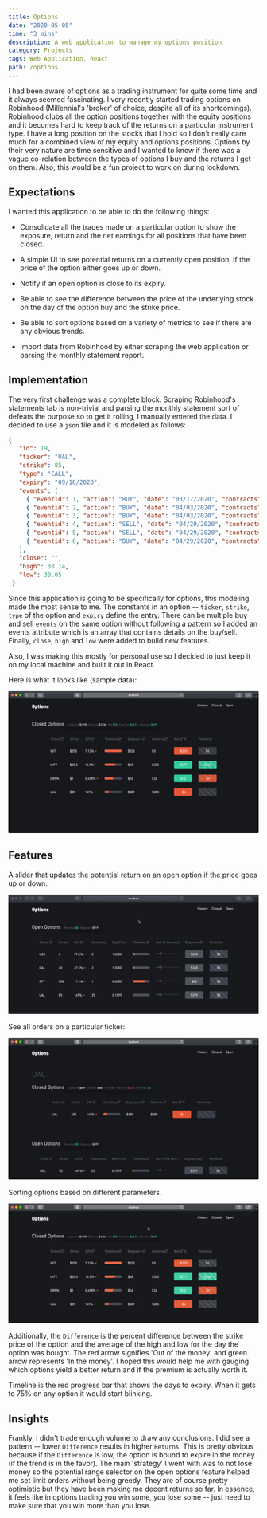 ```yaml
---
title: Options
date: "2020-05-05"
time: "3 mins"
description: A web application to manage my options position
category: Projects
tags: Web Application, React
path: /options
---
```


I had been aware of options as a trading instrument for quite some time and it always seemed fascinating. I very recently started trading options on Robinhood (Millennial's 'broker' of choice, despite all of its shortcomings). Robinhood clubs all the option positions together with the equity positions and it becomes hard to keep track of the returns on a particular instrument type. I have a long position on the stocks that I hold so I don't really care much for a combined view of my equity and options positions. Options by their very nature are time sensitive and I wanted to know if there was a vague co-relation between the types of options I buy and the returns I get on them. Also, this would be a fun project to work on during lockdown.

## Expectations

I wanted this application to be able to do the following things:

-   Consolidate all the trades made on a particular option to show the exposure, return and the net earnings for all positions that have been closed.

-   A simple UI to see potential returns on a currently open position, if the price of the option either goes up or down.

-   Notify if an open option is close to its expiry.

-   Be able to see the difference between the price of the underlying stock on the day of the option buy and the strike price.

-   Be able to sort options based on a variety of metrics to see if there are any obvious trends.

-   Import data from Robinhood by either scraping the web application or parsing the monthly statement report.

## Implementation

The very first challenge was a complete block. Scraping Robinhood's statements tab is non-trivial and parsing the monthly statement sort of defeats the purpose so to get it rolling, I manually entered the data. I decided to use a `json` file and it is modeled as follows:

```json
{
   "id": 19,
   "ticker": "UAL",
   "strike": 85,
   "type": "CALL",
   "expiry": "09/18/2020",
   "events": [
     { "eventid": 1, "action": "BUY", "date": "03/17/2020", "contracts": 1, "price": 1.00 },
     { "eventid": 2, "action": "BUY", "date": "04/03/2020", "contracts": 10, "price": 0.16 },
     { "eventid": 3, "action": "BUY", "date": "04/03/2020", "contracts": 20, "price": 0.12 },
     { "eventid": 4, "action": "SELL", "date": "04/29/2020", "contracts": 1, "price": 0.15 },
     { "eventid": 5, "action": "SELL", "date": "04/29/2020", "contracts": 20, "price": 0.16 },
     { "eventid": 6, "action": "BUY", "date": "04/29/2020", "contracts": 5, "price": 0.17 }
   ],
   "close": "",
   "high": 38.14,
   "low": 30.05
 }
```

Since this application is going to be specifically for options, this modeling made the most sense to me. The constants in an option -- `ticker`, `strike`, `type` of the option and `expiry` define the entry. There can be multiple buy and sell `events` on the same option without following a pattern so I added an events attribute which is an array that contains details on the buy/sell. Finally, `close`, `high` and `low` were added to build new features.

Also, I was making this mostly for personal use so I decided to just keep it on my local machine and built it out in React.

Here is what it looks like (sample data):

![options application](../images/2020-05-08-options/closed_option.png)

## Features

A slider that updates the potential return on an open option if the price goes up or down.

![open options potential](../images/2020-05-08-options/open_potential.gif)

See all orders on a particular ticker:

![ticker filter](../images/2020-05-08-options/ticker_sort.png)

Sorting options based on different parameters.

![Sorting](../images/2020-05-08-options/sorting.gif)

Additionally, the `Difference` is the percent difference between the strike price of the option and the average of the high and low for the day the option was bought. The red arrow signifies 'Out of the money' and green arrow represents 'In the money'. I hoped this would help me with gauging which options yield a better return and if the premium is actually worth it.

Timeline is the red progress bar that shows the days to expiry. When it gets to 75% on any option it would start blinking.

## Insights

Frankly, I didn't trade enough volume to draw any conclusions. I did see a pattern -- lower `Difference` results in higher `Returns`. This is pretty obvious because if the `Difference` is low, the option is bound to expire in the money (if the trend is in the favor). The main 'strategy' I went with was to not lose money so the potential range selector on the open options feature helped me set limit orders without being greedy. They are of course pretty optimistic but they have been making me decent returns so far. In essence, it feels like in options trading you win some, you lose some -- just need to make sure that you win more than you lose.

